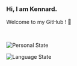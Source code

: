 ### Hi, I am Kennard.
Welcome to my GitHub ! 👋

<br>

![Personal State](https://github-readme-stats.vercel.app/api?username=KennardWang&theme=tokyonight&show_icons=true)

![Language State](https://github-readme-stats.vercel.app/api/top-langs?username=KennardWang&theme=tokyonight&langs_count=10&layout=compact)

